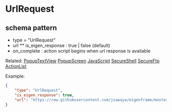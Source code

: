 # UrlRequest
## schema pattern

* type = "UrlRequest"
* url
** is_eigen_response : true | false (default)
* on_complete : action script begins when url response is available 

Related:
[PopupTextView](PopupTextView.md) 
[PopupScreen](PopupScreen.md) 
[JavaScript](JavaScript.md) 
[SecureShell](SecureShell.md) 
[SecureFtp](SecureFtp.md) 
[ActionList](ActionList.md) 


Example:
```json
{
    "type": "UrlRequest",
    "is_eigen_response": true,
    "url": "https://raw.githubusercontent.com/jsawaya/eigenframe/master/web/frames/playlist.json"
}
```





